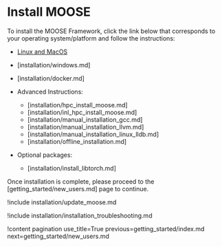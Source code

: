 # Install MOOSE

To install the MOOSE Framework, click the link below that corresponds to your operating system/platform and follow the instructions:

- [Linux and MacOS](installation/conda.md)
- [installation/windows.md]
- [installation/docker.md]
- Advanced Instructions:

  - [installation/hpc_install_moose.md]
  - [installation/inl_hpc_install_moose.md]
  - [installation/manual_installation_gcc.md]
  - [installation/manual_installation_llvm.md]
  - [installation/manual_installation_linux_lldb.md]
  - [installation/offline_installation.md]

- Optional packages:

  - [installation/install_libtorch.md]

Once installation is complete, please proceed to the [getting_started/new_users.md] page to continue.

!include installation/update_moose.md

!include installation/installation_troubleshooting.md

!content pagination use_title=True
                    previous=getting_started/index.md
                    next=getting_started/new_users.md
